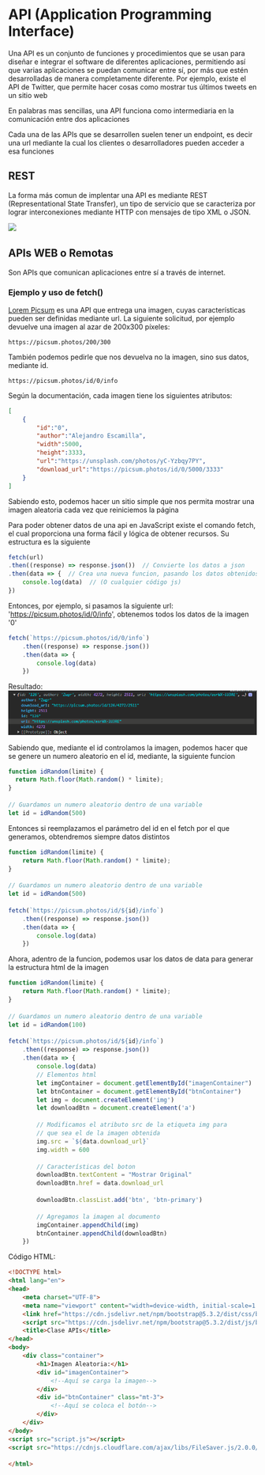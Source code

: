 # API (Application Programming Interface)
Una API es un conjunto de funciones y procedimientos que se usan para diseñar e integrar el software de diferentes aplicaciones, permitiendo así que varias aplicaciones se puedan comunicar entre sí, por más que estén desarrolladas de manera completamente diferente. Por ejemplo, existe el API de Twitter, que permite hacer cosas como mostrar tus últimos tweets en un sitio web

En palabras mas sencillas, una API funciona como intermediaria en la comunicación entre dos aplicaciones

Cada una de las APIs que se desarrollen suelen tener un endpoint, es decir una url mediante la cual los clientes o desarrolladores pueden acceder a esa funciones

## REST
La forma más comun de implentar una API es mediante REST (Representational State Transfer), un tipo de servicio que se caracteriza por lograr interconexiones mediante HTTP con mensajes de tipo XML o JSON.

<img src="https://dossetenta.com/wp-content/uploads/2021/12/R6qFq3n.png"/>

## APIs WEB o Remotas
Son APIs que comunican aplicaciones entre sí a través de internet. 


### Ejemplo y uso de fetch()
<a href="https://picsum.photos">Lorem Picsum</a> es una API que entrega una imagen, cuyas características pueden ser definidas mediante url. La siguiente solicitud, por ejemplo devuelve una imagen al azar de 200x300 píxeles:
```url
https://picsum.photos/200/300
```
También podemos pedirle que nos devuelva no la imagen, sino sus datos, mediante id.
```url
https://picsum.photos/id/0/info
```
Según la documentación, cada imagen tiene los siguientes atributos:
```json
[
    {
        "id":"0",
        "author":"Alejandro Escamilla",
        "width":5000,
        "height":3333,
        "url":"https://unsplash.com/photos/yC-Yzbqy7PY",
        "download_url":"https://picsum.photos/id/0/5000/3333"
    }
]
```
Sabiendo esto, podemos hacer un sitio simple que nos permita mostrar una imagen aleatoria cada vez que reiniciemos la página

Para poder obtener datos de una api en JavaScript existe el comando fetch, el cual proporciona una forma fácil y lógica de obtener recursos. Su estructura es la siguiente
```js
fetch(url)
.then((response) => response.json())  // Convierte los datos a json
.then(data => {  // Crea una nueva funcion, pasando los datos obtenidos como parámetro
    console.log(data)  // (O cualquier código js)
})
```

Entonces, por ejemplo, si pasamos la siguiente url: 'https://picsum.photos/id/0/info', obtenemos todos los datos de la imagen '0'
```js
fetch(`https://picsum.photos/id/0/info`)
    .then((response) => response.json())
    .then(data => {
        console.log(data)
    })
```
Resultado: 
<img src="img/ejemplo1.PNG">

Sabiendo que, mediante el id controlamos la imagen, podemos hacer que se genere un numero aleatorio en el id, mediante, la siguiente funcion
```js
function idRandom(limite) {
  return Math.floor(Math.random() * limite);
}

// Guardamos un numero aleatorio dentro de una variable
let id = idRandom(500)
```

Entonces si reemplazamos el parámetro del id en el fetch por el que generamos, obtendremos siempre datos distintos
```js
function idRandom(limite) {
    return Math.floor(Math.random() * limite);
}

// Guardamos un numero aleatorio dentro de una variable
let id = idRandom(500)

fetch(`https://picsum.photos/id/${id}/info`)
    .then((response) => response.json())
    .then(data => {
        console.log(data)
    })
```

Ahora, adentro de la funcion, podemos usar los datos de data para generar la estructura html de la imagen
```js
function idRandom(limite) {
    return Math.floor(Math.random() * limite);
}

// Guardamos un numero aleatorio dentro de una variable
let id = idRandom(100)

fetch(`https://picsum.photos/id/${id}/info`)
    .then((response) => response.json())
    .then(data => {
        console.log(data)
        // Elementos html
        let imgContainer = document.getElementById("imagenContainer")
        let btnContainer = document.getElementById("btnContainer")
        let img = document.createElement('img')
        let downloadBtn = document.createElement('a')

        // Modificamos el atributo src de la etiqueta img para
        // que sea el de la imagen obtenida
        img.src = `${data.download_url}`
        img.width = 600

        // Características del boton
        downloadBtn.textContent = "Mostrar Original"
        downloadBtn.href = data.download_url
        
        downloadBtn.classList.add('btn', 'btn-primary')

        // Agregamos la imagen al documento
        imgContainer.appendChild(img)
        btnContainer.appendChild(downloadBtn)
    })
```
Código HTML:
```html
<!DOCTYPE html>
<html lang="en">
<head>
    <meta charset="UTF-8">
    <meta name="viewport" content="width=device-width, initial-scale=1.0">
    <link href="https://cdn.jsdelivr.net/npm/bootstrap@5.3.2/dist/css/bootstrap.min.css" rel="stylesheet" integrity="sha384-T3c6CoIi6uLrA9TneNEoa7RxnatzjcDSCmG1MXxSR1GAsXEV/Dwwykc2MPK8M2HN" crossorigin="anonymous">
    <script src="https://cdn.jsdelivr.net/npm/bootstrap@5.3.2/dist/js/bootstrap.bundle.min.js" integrity="sha384-C6RzsynM9kWDrMNeT87bh95OGNyZPhcTNXj1NW7RuBCsyN/o0jlpcV8Qyq46cDfL" crossorigin="anonymous"></script>
    <title>Clase APIs</title>
</head>
<body>
    <div class="container">
        <h1>Imagen Aleatoria:</h1>
        <div id="imagenContainer">
            <!--Aquí se carga la imagen-->
        </div>
        <div id="btnContainer" class="mt-3">
            <!--Aquí se coloca el botón-->
        </div>
    </div>
</body>
<script src="script.js"></script>
<script src="https://cdnjs.cloudflare.com/ajax/libs/FileSaver.js/2.0.0/FileSaver.min.js"></script>

</html>
```





